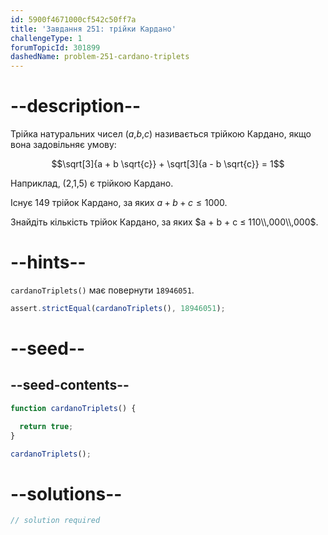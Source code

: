 ```yaml
---
id: 5900f4671000cf542c50ff7a
title: 'Завдання 251: трійки Кардано'
challengeType: 1
forumTopicId: 301899
dashedName: problem-251-cardano-triplets
---
```


# --description--

Трійка натуральних чисел ($a$,$b$,$c$) називається трійкою Кардано, якщо вона задовільняє умову:

$$\sqrt[3]{a + b \sqrt{c}} + \sqrt[3]{a - b \sqrt{c}} = 1$$

Наприклад, (2,1,5) є трійкою Кардано.

Існує 149 трійок Кардано, за яких $a + b + c ≤ 1000$.

Знайдіть кількість трійок Кардано, за яких $a + b + c ≤ 110\\,000\\,000$.

# --hints--

`cardanoTriplets()` має повернути `18946051`.

```js
assert.strictEqual(cardanoTriplets(), 18946051);
```

# --seed--

## --seed-contents--

```js
function cardanoTriplets() {

  return true;
}

cardanoTriplets();
```

# --solutions--

```js
// solution required
```
